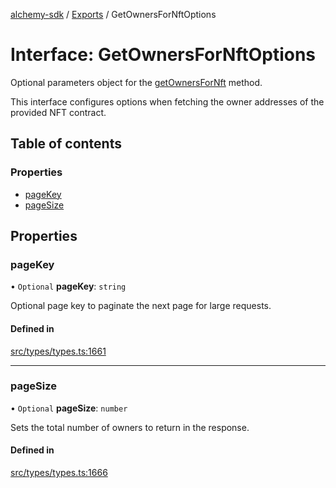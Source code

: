 [alchemy-sdk](../README.md) / [Exports](../modules.md) / GetOwnersForNftOptions

# Interface: GetOwnersForNftOptions

Optional parameters object for the [getOwnersForNft](../classes/NftNamespace.md#getownersfornft) method.

This interface configures options when fetching the owner addresses of the
provided NFT contract.

## Table of contents

### Properties

- [pageKey](GetOwnersForNftOptions.md#pagekey)
- [pageSize](GetOwnersForNftOptions.md#pagesize)

## Properties

### pageKey

• `Optional` **pageKey**: `string`

Optional page key to paginate the next page for large requests.

#### Defined in

[src/types/types.ts:1661](https://github.com/alchemyplatform/alchemy-sdk-js/blob/ee5b9ee/src/types/types.ts#L1661)

___

### pageSize

• `Optional` **pageSize**: `number`

Sets the total number of owners to return in the response.

#### Defined in

[src/types/types.ts:1666](https://github.com/alchemyplatform/alchemy-sdk-js/blob/ee5b9ee/src/types/types.ts#L1666)
